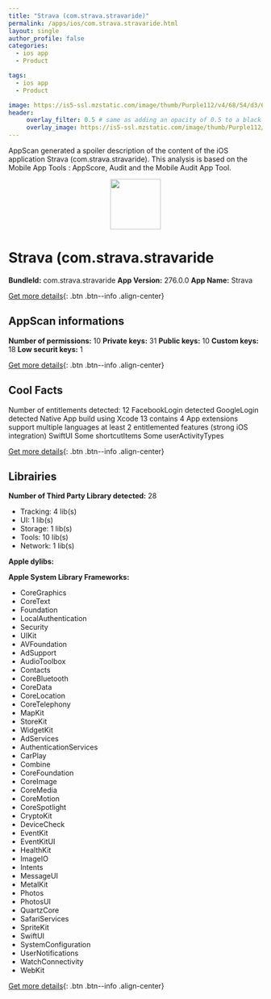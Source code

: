```yaml
---
title: "Strava (com.strava.stravaride)"
permalink: /apps/ios/com.strava.stravaride.html
layout: single
author_profile: false
categories: 
  - ios app 
  - Product 

tags: 
  - ios app 
  - Product 

image: https://is5-ssl.mzstatic.com/image/thumb/Purple112/v4/68/54/d3/6854d3f5-d610-b546-43cb-2186ef695920/AppIcon-1x_U007emarketing-0-7-0-85-220.png/512x512bb.jpg
header: 
     overlay_filter: 0.5 # same as adding an opacity of 0.5 to a black background
     overlay_image: https://is5-ssl.mzstatic.com/image/thumb/Purple112/v4/68/54/d3/6854d3f5-d610-b546-43cb-2186ef695920/AppIcon-1x_U007emarketing-0-7-0-85-220.png/512x512bb.jpg
---
```

AppScan generated a spoiler description of the content of the iOS application Strava (com.strava.stravaride). This analysis is based on the Mobile App Tools : AppScore, Audit and the Mobile Audit App Tool.

  
  
<div style="text-align: center;"><img src="https://is5-ssl.mzstatic.com/image/thumb/Purple112/v4/68/54/d3/6854d3f5-d610-b546-43cb-2186ef695920/AppIcon-1x_U007emarketing-0-7-0-85-220.png/512x512bb.jpg" width="100" height="100"></div>  
  
# Strava (com.strava.stravaride

**BundleId:** com.strava.stravaride
**App Version:** 276.0.0
**App Name:** Strava


[Get more details](/pricing.html){: .btn .btn--info .align-center}  
  
## AppScan informations 

**Number of permissions:** 10
**Private keys:** 31
**Public keys:** 10
**Custom keys:** 18
**Low securit keys:** 1
  
[Get more details](/pricing.html){: .btn .btn--info .align-center}

## Cool Facts

Number of entitlements detected: 12
FacebookLogin detected
GoogleLogin detected
Native App
build using Xcode 13
contains 4 App extensions
support multiple languages
at least 2 entitlemented features (strong iOS integration)
SwiftUI
Some shortcutItems 
Some userActivityTypes
  
[Get more details](/pricing.html){: .btn .btn--info .align-center}

## Librairies 
**Number of Third Party Library detected:** 28
- Tracking: 4 lib(s)
- UI: 1 lib(s)
- Storage: 1 lib(s)
- Tools: 10 lib(s)
- Network: 1 lib(s)

**Apple dylibs:**


**Apple System Library Frameworks:**
- CoreGraphics
- CoreText
- Foundation
- LocalAuthentication
- Security
- UIKit
- AVFoundation
- AdSupport
- AudioToolbox
- Contacts
- CoreBluetooth
- CoreData
- CoreLocation
- CoreTelephony
- MapKit
- StoreKit
- WidgetKit
- AdServices
- AuthenticationServices
- CarPlay
- Combine
- CoreFoundation
- CoreImage
- CoreMedia
- CoreMotion
- CoreSpotlight
- CryptoKit
- DeviceCheck
- EventKit
- EventKitUI
- HealthKit
- ImageIO
- Intents
- MessageUI
- MetalKit
- Photos
- PhotosUI
- QuartzCore
- SafariServices
- SpriteKit
- SwiftUI
- SystemConfiguration
- UserNotifications
- WatchConnectivity
- WebKit


  
[Get more details](/pricing.html){: .btn .btn--info .align-center}


